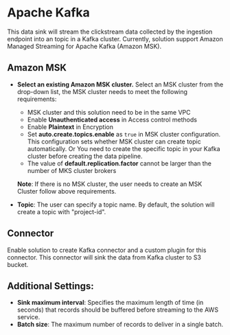 # Apache Kafka
This data sink will stream the clickstream data collected by the ingestion endpoint into an topic in a Kafka cluster.
Currently, solution support Amazon Managed Streaming for Apache Kafka (Amazon MSK).

## Amazon MSK
* **Select an existing Amazon MSK cluster.** Select an MSK cluster from the drop-down list, the MSK cluster needs to meet the following requirements:
    * MSK cluster and this solution need to be in the same VPC
    * Enable **Unauthenticated access** in Access control methods
    * Enable **Plaintext** in Encryption
    * Set **auto.create.topics.enable** as `true` in MSK cluster configuration. This configuration sets whether MSK cluster can create topic automatically. Or You need to create the specific topic in your Kafka cluster before creating the data pipeline.
    * The value of **default.replication.factor** cannot be larger than the number of MKS cluster brokers
    
    **Note**: If there is no MSK cluster, the user needs to create an MSK Cluster follow above requirements.

* **Topic**: The user can specify a topic name. By default, the solution will create a topic with "project-id".

<!-- ## Self-hosted:
Users can also use self-hosted Kafka clusters. In order to integrate the solution with Kafka clusters, provide the following configurations:

* **Broker link**: Enter the  brokers link of Kafka cluster that you wish to connect to.
* **Topic**: User can specify the topic for storing the data
* **Security Group**: This VPC security group defines which subnets and IP ranges can access the Kafka cluster. -->

## Connector
Enable solution to create Kafka connector and a custom plugin for this connector. This connector will sink the data from Kafka cluster to S3 bucket.

## Additional Settings:
* **Sink maximum interval**: Specifies the maximum length of time (in seconds) that records should be buffered before streaming to the AWS service.
* **Batch size**: The maximum number of records to deliver in a single batch.


